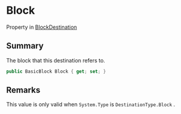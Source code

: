 # Block

Property in [BlockDestination](yarn.compiler.basicblock.blockdestination.md)

## Summary

The block that this destination refers to.

```csharp
public BasicBlock Block { get; set; }
```

## Remarks

This value is only valid when `System.Type` is `DestinationType.Block` .
